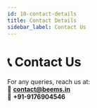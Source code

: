 ```yaml
---
id: 10-contact-details
title: Contact Details
sidebar_label: Contact Us
---
```


# 📞 Contact Us

For any queries, reach us at:  
📧 **contact@beems.in**  
📱 **+91-9176904546**  

